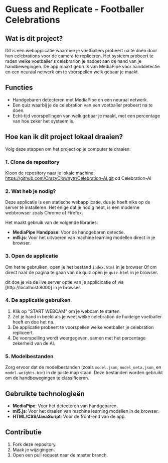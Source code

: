 
# Guess and Replicate - Footballer Celebrations

## Wat is dit project?
Dit is een webapplicatie waarmee je voetballers probeert na te doen door hun celebrations voor de camera te repliceren. Het systeem probeert te raden welke voetballer's celebrarion je nadoet aan de hand van je handbewegingen. De app maakt gebruik van MediaPipe voor handdetectie en een neuraal netwerk om te voorspellen welk gebaar je maakt.

## Functies
- Handgebaren detecteren met MediaPipe en een neuraal netwerk.
- Een quiz waarbij je de celebration van een voetballer probeert na te doen.
- Echt-tijd voorspellingen van welk gebaar je maakt, met een percentage van hoe zeker het systeem is.

## Hoe kan ik dit project lokaal draaien?

Volg deze stappen om het project op je computer te draaien:

### 1. Clone de repository
Kloon de repository naar je lokale machine:
https://github.com/CrazyClownytr/Celebration-AI.git
cd Celebration-AI

### 2. Wat heb je nodig?
Deze applicatie is een statische webapplicatie, dus je hoeft niks op de server te installeren. Het enige dat je nodig hebt, is een moderne webbrowser zoals Chrome of Firefox.

Het maakt gebruik van de volgende libraries:
- **MediaPipe Handpose**: Voor de handgebaren detectie.
- **ml5.js**: Voor het uitvoeren van machine learning modellen direct in je browser.

### 3. Open de applicatie
Om het te gebruiken, open je het bestand `index.html` in je browser
Of om direct naar de pagina te gaan van de quiz open je `quiz.html` in je browser.

dit doe je via de live server optie van je applicicatie of via [http://localhost:8000] in je browser.



### 4. De applicatie gebruiken
1. Klik op "START WEBCAM" om je webcam te starten.
2. Zet je hand in beeld als je weet welke celebration de huideige voetballer heeft en doe het na.
3. De applicatie probeert te voorspellen welke voetballer je celebration repliceert.
4. De voorspelling wordt weergegeven, samen met het percentage zekerheid van de AI.

### 5. Modelbestanden
Zorg ervoor dat de modelbestanden (zoals `model.json`, `model_meta.json`, en `model.weights.bin`) in de juiste map staan. Deze bestanden worden gebruikt om de handbewegingen te classificeren.

## Gebruikte technologieën
- **MediaPipe**: Voor het detecteren van handgebaren.
- **ml5.js**: Voor het draaien van machine learning modellen in de browser.
- **HTML/CSS/JavaScript**: Voor de front-end van de app.

## Contributie
1. Fork deze repository.
2. Maak je wijzigingen.
3. Open een pull request naar de master branch.

